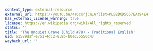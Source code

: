 ```yaml
---
content_type: external-resource
external_url: https://youtu.be/4r6cKrjCnLA?list=PLB2D0D5657EA394E4
has_external_license_warning: true
license: https://en.wikipedia.org/wiki/All_rights_reserved
status: ''
title: 'The Unquiet Grave (Child #78) - Traditional English'
uid: 61589daf-e751-4dc2-838b-b0e555550c43
wayback_url: ''
---
```

